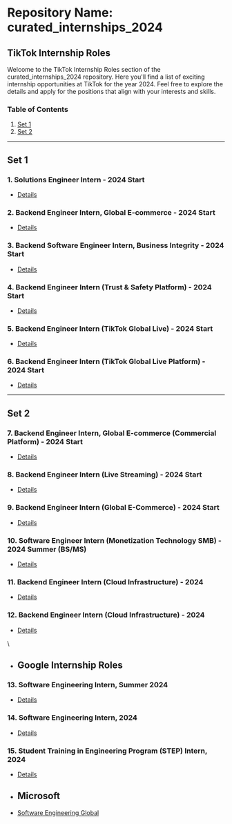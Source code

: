 # Repository Name: curated_internships_2024

## TikTok Internship Roles

Welcome to the TikTok Internship Roles section of the curated_internships_2024 repository. Here you'll find a list of exciting internship opportunities at TikTok for the year 2024. Feel free to explore the details and apply for the positions that align with your interests and skills.

### Table of Contents

1. [Set 1](#page-1)
2. [Set 2](#page-2)

---

## Set 1

### 1. Solutions Engineer Intern - 2024 Start
- [Details](https://careers.tiktok.com/position/7262250555790461241/detail)

### 2. Backend Engineer Intern, Global E-commerce - 2024 Start
- [Details](https://careers.tiktok.com/position/7259677397035796791/detail)

### 3. Backend Software Engineer Intern, Business Integrity - 2024 Start
- [Details](https://careers.tiktok.com/position/7262251542522136869/detail)

### 4. Backend Engineer Intern (Trust & Safety Platform) - 2024 Start
- [Details](https://careers.tiktok.com/position/7265868268643404090/detail)

### 5. Backend Engineer Intern (TikTok Global Live) - 2024 Start
- [Details](https://careers.tiktok.com/position/7303432680112310537/detail)

### 6. Backend Engineer Intern (TikTok Global Live Platform) - 2024 Start
- [Details](https://careers.tiktok.com/position/7311949343723473178/detail)

---

## Set 2

### 7. Backend Engineer Intern, Global E-commerce (Commercial Platform) - 2024 Start
- [Details](https://careers.tiktok.com/position/7259677397035796791/detail)

### 8. Backend Engineer Intern (Live Streaming) - 2024 Start
- [Details](https://careers.tiktok.com/position/7259408836284582201/detail)

### 9. Backend Engineer Intern (Global E-Commerce) - 2024 Start
- [Details](https://careers.tiktok.com/position/7309388170986146098/detail)

### 10. Software Engineer Intern (Monetization Technology SMB) - 2024 Summer (BS/MS)
- [Details](https://careers.tiktok.com/position/7267239941222140217/detail)

### 11. Backend Engineer Intern (Cloud Infrastructure) - 2024
- [Details](https://careers.tiktok.com/position/7270552118628780347/detail)

### 12. Backend Engineer Intern (Cloud Infrastructure) - 2024
- [Details](https://careers.tiktok.com/position/7270552118628780347/detail)

\
- ## Google Internship Roles

### 13. Software Engineering Intern, Summer 2024
- [Details](https://www.google.com/about/careers/applications/jobs/results/135891305994560198-software-engineering-intern-summer-2024)

### 14. Software Engineering Intern, 2024
- [Details](https://www.google.com/about/careers/applications/jobs/results/140115629668475590-software-engineering-intern-2024)

### 15. Student Training in Engineering Program (STEP) Intern, 2024
- [Details](https://www.google.com/about/careers/applications/jobs/results/79019773569966790-student-training-in-engineering-program-step-intern-2024)


- ## Microsoft

- [Software Engineering Global](https://jobs.careers.microsoft.com/global/en/job/1586719/Software-Engineering%3A-Internship-Opportunities%2C-Start-Date-Summer-2024)
